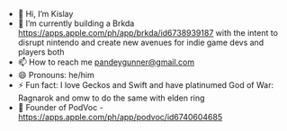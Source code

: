 - 👋 Hi, I’m Kislay
- 👀 I’m currently building a Brkda https://apps.apple.com/ph/app/brkda/id6738939187 with the intent to disrupt nintendo and create new avenues for indie game devs and players both
- 📫 How to reach me pandeygunner@gmail.com
- 😄 Pronouns: he/him
- ⚡ Fun fact: I love Geckos and Swift and have platinumed God of War: Ragnarok and omw to do the same with elden ring
- 🚀 Founder of PodVoc - https://apps.apple.com/ph/app/podvoc/id6740604685

<!---
PK12345Me/PK12345Me is a ✨ special ✨ repository because its `README.md` (this file) appears on your GitHub profile.
You can click the Preview link to take a look at your changes.
--->
